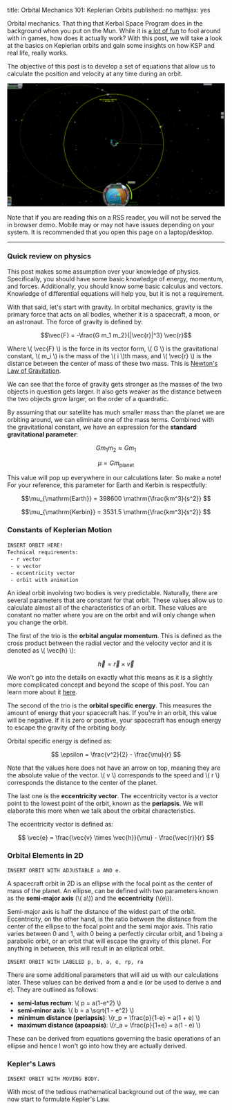 title: Orbital Mechanics 101: Keplerian Orbits
published: no
mathjax: yes

Orbital mechanics. That thing that Kerbal Space Program does in the background when you put on the Mun. While it is [a lot of fun][ksp-blog-ref] to fool around with in games, how does it actually work? With this post, we will take a look at the basics on Keplerian orbits and gain some insights on how KSP and real life, really works.

The objective of this post is to develop a set of equations that allow us to
calculate the position and velocity at any time during an orbit.

![To the Mun!](/static/img/ksp-moon/05-to-the-mun.png)

[ksp-blog-ref]: /blog/kerbal_space_program_fun.html

Note that if you are reading this on a RSS reader, you will not be served the in browser demo. Mobile may or may not have issues depending on your system. It is recommended that you open this page on a laptop/desktop.

--------------------------------------------------------------------------------

### Quick review on physics ###

This post makes some assumption over your knowledge of physics. Specifically, you should have some basic knowledge of energy, momentum, and forces. Additionally, you should know some basic calculus and vectors. Knowledge of differential equations will help you, but it is not a requirement.

With that said, let's start with gravity. In orbital mechanics, gravity is the primary force that acts on all bodies, whether it is a spacecraft, a moon, or an astronaut. The force of gravity is defined by:

$$\vec{F} = -\frac{G m_1 m_2}{|\vec{r}|^3} \vec{r}$$

Where \\( \vec{F} \\) is the force in its vector form, \\( G \\) is the gravitational constant, \\( m_i \\) is the mass of the \\( i \\)th mass, and \\( \vec{r} \\) is the distance between the center of mass of these two mass. This is [Newton's Law of Gravitation][law-of-gravitation].

[law-of-gravitation]: http://en.wikipedia.org/wiki/Newton%27s_law_of_universal_gravitation

We can see that the force of gravity gets stronger as the masses of the two objects in question gets larger. It also gets weaker as the distance between the two objects grow larger, on the order of a quardratic.

By assuming that our satellite has much smaller mass than the planet we are orbiting around, we can eliminate one of the mass terms. Combined with the gravitational constant, we have an expression for the **standard gravitational parameter**:

$$G m_1 m_2 \approx G m_1$$

$$\mu = Gm_{\mathrm{planet}}$$

This value will pop up everywhere in our calculations later. So make a note! For your reference, this parameter for Earth and Kerbin is respectfully:

$$\mu_{\mathrm{Earth}} = 398600 \mathrm{\frac{km^3}{s^2}} $$

$$\mu_{\mathrm{Kerbin}} = 3531.5 \mathrm{\frac{km^3}{s^2}} $$

### Constants of Keplerian Motion ###

    INSERT ORBIT HERE!
    Technical requirements:
     - r vector
     - v vector
     - eccentricity vector
     - orbit with animation

An ideal orbit involving two bodies is very predictable. Naturally, there are several parameters that are constant for that orbit. These values allow us to calculate almost all of the characteristics of an orbit. These values are constant no matter where you are on the orbit and will only change when you change the orbit.

The first of the trio is the **orbital angular momentum**. This is defined as the cross product between the radial vector and the velocity vector and it is denoted as \\( \vec{h} \\):

$$ \vec{h} = \vec{r} \times \vec{v} $$

We won't go into the details on exactly what this means as it is a slightly more complicated concept and beyond the scope of this post. You can learn more about it [here][angular-momentum].

[angular-momentum]: http://en.wikipedia.org/wiki/Angular_momentum

The second of the trio is the **orbital specific energy**. This measures the amount of energy that your spacecraft has. If you're in an orbit, this value will be negative. If it is zero or positive, your spacecraft has enough energy to escape the gravity of the orbiting body.

Orbital specific energy is defined as:

$$ \epsilon = \frac{v^2}{2} - \frac{\mu}{r} $$

Note that the values here does not have an arrow on top, meaning they are the absolute value of the vector. \\( v \\) corresponds to the speed and \\( r \\) corresponds the distance to the center of the planet.

The last one is the **eccentricity vector**. The eccentricity vector is a vector point to the lowest point of the orbit, known as the **periapsis**. We will elaborate this more when we talk about the orbital characteristics.

The eccentricity vector is defined as:

$$ \vec{e} = \frac{\vec{v} \times \vec{h}}{\mu} - \frac{\vec{r}}{r} $$

### Orbital Elements in 2D ###

    INSERT ORBIT WITH ADJUSTABLE a AND e.

A spacecraft orbit in 2D is an ellipse with the focal point as the center of mass of the planet. An ellipse, can be defined with two parameters known as the **semi-major axis** (\\( a\\)) and the **eccentricity** (\\(e\\)).

Semi-major axis is half the distance of the widest part of the orbit.
Eccentricity, on the other hand, is the ratio between the distance from the
center of the ellipse to the focal point and the semi major axis. This ratio
varies between 0 and 1, with 0 being a perfectly circular orbit, and 1 being a
parabolic orbit, or an orbit that will escape the gravity of this planet. For
anything in between, this will result in an elliptical orbit.

    INSERT ORBIT WITH LABELED p, b, a, e, rp, ra

There are some additional parameters that will aid us with our calculations later. These values can be derived from a and e (or be used to derive a and e). They are outlined as follows:

- **semi-latus rectum**: \\( p = a(1-e^2) \\)
- **semi-minor axis**: \\( b = a \sqrt{1 - e^2} \\)
- **minimum distance (periapsis)**: \\(r_p = \frac{p}{1-e} = a(1 + e) \\)
- **maximum distance (apoapsis)**: \\(r_a = \frac{p}{1+e} = a(1 - e) \\)

These can be derived from equations governing the basic operations of an ellipse
and hence I won't go into how they are actually derived.

### Kepler's Laws ###

    INSERT ORBIT WITH MOVING BODY.

With most of the tedious mathematical background out of the way, we can now start to formulate Kepler's Law.


